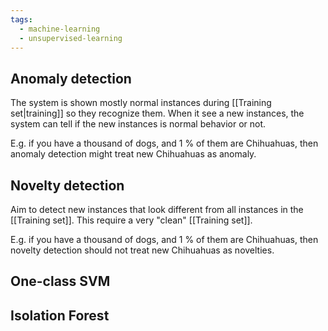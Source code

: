 ```yaml
---
tags:
  - machine-learning
  - unsupervised-learning
---
```


## Anomaly detection

The system is shown mostly normal instances during [[Training set|training]] so they recognize them. When it see a new instances, the system can tell if the new instances is normal behavior or not.

E.g. if you have a thousand of dogs, and 1 % of them are Chihuahuas, then anomaly detection might treat new Chihuahuas as anomaly.
## Novelty detection

Aim to detect new instances that look different from all instances in the [[Training set]]. This require a very "clean" [[Training set]].

E.g. if you have a thousand of dogs, and 1 % of them are Chihuahuas, then novelty detection should not treat new Chihuahuas as novelties.


## One-class SVM


## Isolation Forest
